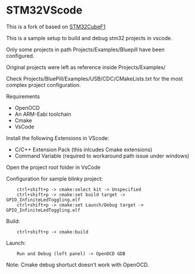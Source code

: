 # STM32VScode

This is a fork of based on [STM32CubeF1](https://github.com/STMicroelectronics/STM32CubeF1)

This is a sample setup to build and debug stm32 projects in vscode.

Only some projects in path Projects/Examples/Bluepill have been configured.

Original projects were left as reference inside Projects/Examples/

Check Projects/BluePill/Examples/USB/CDC/CMakeLists.txt for the most complex project configuration.

Requirements
* OpenOCD
* An ARM-Eabi toolchain
* Cmake
* VsCode

Install the following Extensions in VScode:
* C/C++ Extension Pack (this inlcudes Cmake extensions)
* Command Variable (required to workaround path issue under windows)


Open the project root folder in VsCode

Configuration for sample blinky project:
```
	ctrl+shift+p -> cmake:select kit -> Unspecified
	ctrl+shift+p -> cmake:set build target -> GPIO_InfiniteLedToggling.elf
	ctrl+shift+p -> cmake:set Launch/Debug target -> GPIO_InfiniteLedToggling.elf
```

Build:
```
    ctrl+shift+p -> cmake:build
```

Launch:
```
	Run and Debug (left panel) -> OpenOCD GDB
```

Note: Cmake debug shortuct doesn't work with OpenOCD.
